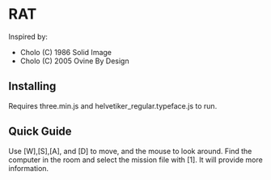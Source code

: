 # RAT

Inspired by:
- Cholo (C) 1986 Solid Image
- Cholo (C) 2005 Ovine By Design

## Installing

Requires three.min.js and helvetiker_regular.typeface.js to run.

## Quick Guide

Use [W],[S],[A], and [D] to move, and the mouse to look around. 
Find the computer in the room and select the mission file with [1]. It will 
provide more information.